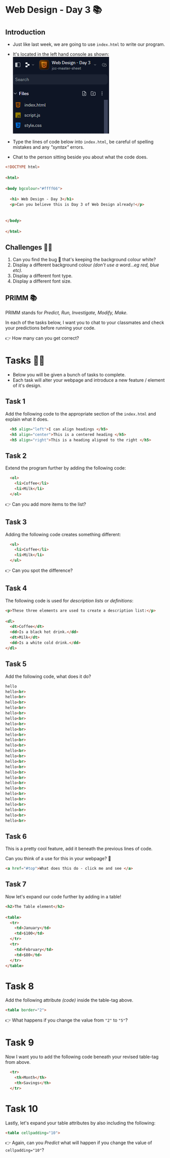 # Web Design - Day 3 📚

## Introduction
- Just like last week, we are going to use `index.html` to write our program.
- It's located in the left hand console as shown:
![image](image.png)


- Type the lines of code below into `index.html`, be careful of spelling mistakes and any *"syntax"* errors.
- Chat to the person sitting beside you about what the code does.

````html
<!DOCTYPE html>

<html>

<body bgcolour="#ffff66">

  <h1> Web Design - Day 3</h1>
  <p>Can you believe this is Day 3 of Web Design already!</p>


</body>

</html>
````
## Challenges 👨‍💻

1. Can you find the bug 🐛 that's keeping the background colour white?
2. Display a different background colour _(don't use a word...eg red, blue etc)._
3. Display a different font type.
4. Display a different font size.



## PRIMM 📚

PRIMM stands for _Predict, Run, Investigate, Modify, Make._

In each of the tasks below, I want you to chat to your classmates and check your predictions before running your code. 

👉 How many can you get correct?

# Tasks 🕵️‍♂️

- Below you will be given a bunch of tasks to complete.
- Each task will alter your webpage and introduce a new feature / element of it's design.

## Task 1
Add the following code to the appropriate section of the `index.html` and explain what it does.
````html
  <h5 align="left">I can align headings </h5>
  <h5 align="center">This is a centered heading </h5>
  <h5 align="right">This is a heading aligned to the right </h5>
````

## Task 2
Extend the program further by adding the following code:
````html
  <ol>
    <li>Coffee</li>
    <li>Milk</li>
  </ol>
````
👉 Can you add more items to the list?

## Task 3
Adding the following code creates something different:
````html
  <ul>
    <li>Coffee</li>
    <li>Milk</li>
  </ul>
````
👉 Can you spot the difference?

## Task 4
The following code is used for _description lists_ or _definitions_:
````html
<p>These three elements are used to create a description list:</p>

<dl>
  <dt>Coffee</dt>
  <dd>Is a black hot drink.</dd>
  <dt>Milk</dt>
  <dd>Is a white cold drink.</dd>
</dl>
````

## Task 5
Add the following code, what does it do?
````html
hello
hello<br>
hello<br>
hello<br>
hello<br>
hello<br>
hello<br>
hello<br>
hello<br>
hello<br>
hello<br>
hello<br>
hello<br>
hello<br>
hello<br>
hello<br>
hello<br>
hello<br>
hello<br>
hello<br>
hello<br>
hello<br>
hello<br>
hello<br>
hello<br>
hello<br>
````

## Task 6
This is a pretty cool feature, add it beneath the previous lines of code.

Can you think of a use for this in your webpage? 🤔
````html
<a href="#top">What does this do - click me and see </a>
````

## Task 7
Now let's expand our code further by adding in a table!

````html
<h2>The Table element</h2>

<table>
  <tr>
    <td>January</td>
    <td>$100</td>
  </tr>
  <tr>
    <td>February</td>
    <td>$80</td>
  </tr>
</table>
````

# Task 8 
Add the following attribute _(code)_ inside the table-tag above.

````html
<table border="2">
````
👉 What happens if you change the value from  `"2"` to `"5"`?

# Task 9
Now I want you to add the following code beneath your revised table-tag from above.

````html
  <tr>
    <th>Month</th>
    <th>Savings</th>
  </tr>
````

# Task 10
Lastly, let's expand your table attributes by also including the following:
````html
<table cellpadding="10">
````
👉 Again, can you _Predict_ what will happen if you change the value of `cellpadding="10"`? 